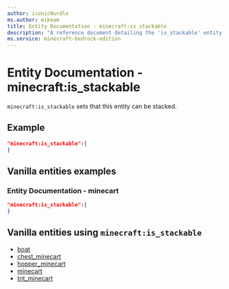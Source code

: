 ```yaml
---
author: iconicNurdle
ms.author: mikeam
title: Entity Documentation - minecraft:is_stackable
description: "A reference document detailing the 'is_stackable' entity component"
ms.service: minecraft-bedrock-edition
---
```


# Entity Documentation -  minecraft:is_stackable

`minecraft:is_stackable` sets that this entity can be stacked.

## Example

```json
"minecraft:is_stackable":{
}
```

## Vanilla entities examples

### Entity Documentation -  minecart

```json
"minecraft:is_stackable":{
}
```

## Vanilla entities using `minecraft:is_stackable`

- [boat](../../../../Source/VanillaBehaviorPack_Snippets/entities/boat.md)
- [chest_minecart](../../../../Source/VanillaBehaviorPack_Snippets/entities/chest_minecart.md)
- [hopper_minecart](../../../../Source/VanillaBehaviorPack_Snippets/entities/hopper_minecart.md)
- [minecart](../../../../Source/VanillaBehaviorPack_Snippets/entities/minecart.md)
- [tnt_minecart](../../../../Source/VanillaBehaviorPack_Snippets/entities/tnt_minecart.md)
